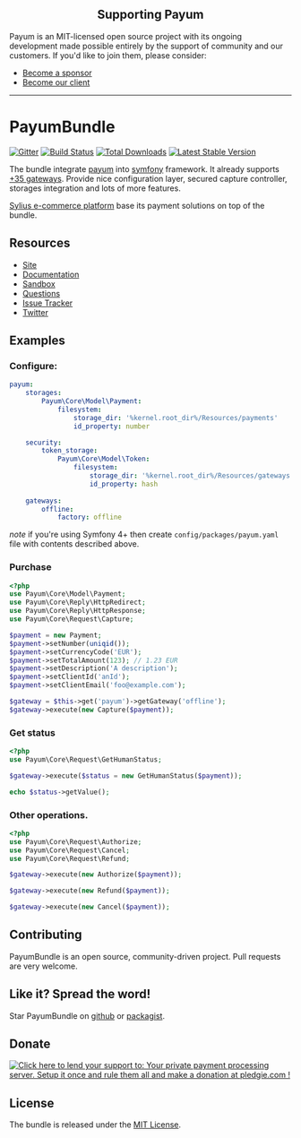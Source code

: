 <h2 align="center">Supporting Payum</h2>

Payum is an MIT-licensed open source project with its ongoing development made possible entirely by the support of community and our customers. If you'd like to join them, please consider:

- [Become a sponsor](https://www.patreon.com/makasim)
- [Become our client](http://forma-pro.com/)

---

# PayumBundle 
[![Gitter](https://badges.gitter.im/Payum/Payum.svg)](https://gitter.im/Payum/Payum?utm_source=badge&utm_medium=badge&utm_campaign=pr-badge)
[![Build Status](https://travis-ci.org/Payum/PayumBundle.png?branch=master)](https://travis-ci.org/Payum/PayumBundle) 
[![Total Downloads](https://poser.pugx.org/payum/payum-bundle/d/total.png)](https://packagist.org/packages/payum/payum-bundle) 
[![Latest Stable Version](https://poser.pugx.org/payum/payum-bundle/version.png)](https://packagist.org/packages/payum/payum-bundle)

The bundle  integrate [payum](https://github.com/Payum/Payum) into [symfony](http://www.symfony.com) framework.
It already supports [+35 gateways](https://github.com/Payum/Payum/blob/master/docs/supported-gateways.md).
Provide nice configuration layer, secured capture controller, storages integration and lots of more features.

[Sylius e-commerce platform](http://sylius.org) base its payment solutions on top of the bundle.

## Resources

* [Site](https://payum.forma-pro.com/)
* [Documentation](https://github.com/Payum/Payum/blob/master/docs/index.md#symfony-payum-bundle)
* [Sandbox](https://github.com/makasim/PayumBundleSandbox)
* [Questions](http://stackoverflow.com/questions/tagged/payum)
* [Issue Tracker](https://github.com/Payum/PayumBundle/issues)
* [Twitter](https://twitter.com/payumphp)

## Examples

### Configure:

```yaml
payum:
    storages:
        Payum\Core\Model\Payment:
            filesystem:
                storage_dir: '%kernel.root_dir%/Resources/payments'
                id_property: number

    security:
        token_storage:
            Payum\Core\Model\Token:
                filesystem:
                    storage_dir: '%kernel.root_dir%/Resources/gateways'
                    id_property: hash
                
    gateways:
        offline:
            factory: offline
```

_note_ if you're using Symfony 4+ then create `config/packages/payum.yaml` file with contents described above.

### Purchase

```php
<?php
use Payum\Core\Model\Payment;
use Payum\Core\Reply\HttpRedirect;
use Payum\Core\Reply\HttpResponse;
use Payum\Core\Request\Capture;

$payment = new Payment;
$payment->setNumber(uniqid());
$payment->setCurrencyCode('EUR');
$payment->setTotalAmount(123); // 1.23 EUR
$payment->setDescription('A description');
$payment->setClientId('anId');
$payment->setClientEmail('foo@example.com');

$gateway = $this->get('payum')->getGateway('offline');
$gateway->execute(new Capture($payment));
```

### Get status

```php
<?php
use Payum\Core\Request\GetHumanStatus;

$gateway->execute($status = new GetHumanStatus($payment));

echo $status->getValue();
```

### Other operations.

```php
<?php
use Payum\Core\Request\Authorize;
use Payum\Core\Request\Cancel;
use Payum\Core\Request\Refund;

$gateway->execute(new Authorize($payment));

$gateway->execute(new Refund($payment));

$gateway->execute(new Cancel($payment));
```

## Contributing

PayumBundle is an open source, community-driven project. Pull requests are very welcome.

## Like it? Spread the word!

Star PayumBundle on [github](https://github.com/Payum/PayumBundle) or [packagist](https://packagist.org/packages/payum/payum-bundle).

## Donate

<a href='https://pledgie.com/campaigns/30526'><img alt='Click here to lend your support to: Your private payment processing server. Setup it once and rule them all and make a donation at pledgie.com !' src='https://pledgie.com/campaigns/30526.png?skin_name=chrome' border='0' ></a>

## License

The bundle is released under the [MIT License](Resources/meta/LICENSE).
